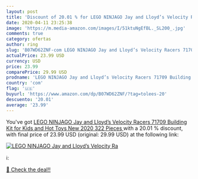 ```yaml
---
layout: post
title: 'Discount of 20.01 % for LEGO NINJAGO Jay and Lloyd’s Velocity Ra'
date: 2020-04-11 23:25:38
image: 'https://m.media-amazon.com/images/I/51ktuNgEfBL._SL200_.jpg'
comments: true
category: ofertas
author: ring
slug: 'B07WD62ZNF-com LEGO NINJAGO Jay and Lloyd’s Velocity Racers 71709 Building Kit for Kids and Hot Toys  New 2020  322 Pieces '
actualPrice: 23.99 USD
currency: USD
price: 23.99
comparePrice: 29.99 USD
prodname: 'LEGO NINJAGO Jay and Lloyd’s Velocity Racers 71709 Building Kit for Kids and Hot Toys  New 2020  322 Pieces '
country: 'com'
flag: '🇺🇸'
buyurl: 'https://www.amazon.com/dp/B07WD62ZNF/?tag=tolees-20'
descuento: '20.01'
average: '23.99'
---
```


You've got [LEGO NINJAGO Jay and Lloyd’s Velocity Racers 71709 Building Kit for Kids and Hot Toys  New 2020  322 Pieces ](https://www.amazon.com/dp/B07WD62ZNF/?tag=tolees-20) with a  20.01 % discount, with final price of 23.99 USD (original: 29.99 USD) at the following link:

[![LEGO NINJAGO Jay and Lloyd’s Velocity Ra](https://m.media-amazon.com/images/I/51ktuNgEfBL._SL200_.jpg)](https://www.amazon.com/dp/B07WD62ZNF/?tag=tolees-20)

ℹ️:


[🛒 Check the deal!!](https://www.amazon.com/dp/B07WD62ZNF/?tag=tolees-20)
